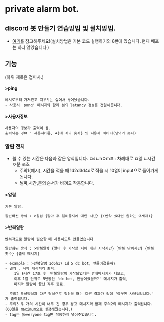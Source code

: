 # private alarm bot.

## discord 봇 만들기 연습방법 및 설치방법.

-   [여기](https://velog.io/@dombe/%EB%AC%B8%EC%A0%9C-%ED%95%B4%EA%B2%B0-%EA%B7%B8%EB%A6%AC%EA%B3%A0-%EA%B8%B0%EB%B3%B8%EC%A0%81%EC%9D%B8-Discord-bot-%EB%A7%8C%EB%93%A4%EA%B8%B0)를 참고해주세요!(설치방법은 기본 코드 실행하기의 8번에 있습니다. 현재 배포는 하지 않았습니다.)

## 기능

(하위 제목은 접미사.)

#### >ping

    예시로부터 가져왔고 지우기는 싫어서 넣어놨습니다.
    - 사용시 'pong' 메시지와 함께 봇의 latancy 정보를 전달해줍니다.

#### >사용자정보

    사용자의 정보가 출력이 됨.
    출력되는 정보 : 사용자이름, #{네 자리 숫자} 및 사용자 아이디(임의의 숫자).

### 알람 전체

-   쓸 수 있는 시간은 다음과 같은 양식입니다. ㅁdㄴhㅇmㄹ : 차례대로 ㅁ일 ㄴ시간 ㅇ분 ㄹ초.
    -   주의1(예시), 시간을 적을 때 1d2d3d4d로 적을 시 10일이 input으로 들어가게 됩니다.
    -   날짜,시간,분의 순서가 바껴도 작동합니다.

#### >알람

    기본 알람.

    일반화된 양식 : >알람 {얼마 후 알려줄지에 대한 시간} {(만약 있다면 원하는 메세지)}

#### >반복알람

    반복적으로 알람이 필요할 때 사용하도록 만들었습니다.

    일반화된 양식 : >반복알람 {얼마 후 시작할 지에 대한 시작시간} {반복 단위시간} {반복 횟수} {출력 메시지}

    - example : >반복알람 1d6h17 1d 5 dc bot, 만들어졌을까?
    - 결과 : 시작 메시지가 출력.
        1일 6시간 17초 후, 반복알람이 시작되었다는 안내메시지가 나오고,
        이후 1일 단위로 5번동안 'dc bot, 만들어졌을까?' 메시지가 출력,
        마지막 알람이 끝난 직후 종료.

    - 주의2 작성양식과 다른 형식으로 적었을 때는 다른 결과가 없이 '잘못된 사용법입니다.' 가 출력됩니다.
    - 주의3 두 개의 시간이 너무 긴 경우 경고 메시지와 함께 주의2의 메시지가 출력됩니다.(60일을 maximum으로 설정해뒀습니다.)
    - tag는 @everyone tag만 작동하게 넣어주었습니다.
